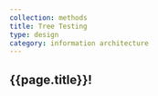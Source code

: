 ```yaml
---
collection: methods
title: Tree Testing
type: design
category: information architecture
---
```


## {{page.title}}!